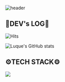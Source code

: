![header](https://capsule-render.vercel.app/api?type=waving&color=timeGradient&text=Welcome%20to%20Luque's%20GitHub%20👋&animation=twinkling&fontSize=35&fontAlignY=40&fontAlign=70&height=250)

## 🌌DEV's LOG🌌 ##


![Hits](https://hits.seeyoufarm.com/api/count/incr/badge.svg?url=https%3A%2F%2Fgithub.com%2FLuque4503%2FLuque4503&count_bg=%230CA678&title_bg=%23515353&icon=snapcraft.svg&icon_color=%23F9F6F6&title=hits&edge_flat=false)    

![Luque's GitHub stats](https://github-readme-stats.vercel.app/api?username=Luque4503&include_all_commits=true&theme=aura&hide_border=true&count_private=true)



## ⚙TECH STACK⚙ ##

<img src="https://img.shields.io/badge/c-#A8B9CC?style=plastic&logo=c&logoColor=#A8B9CC">
